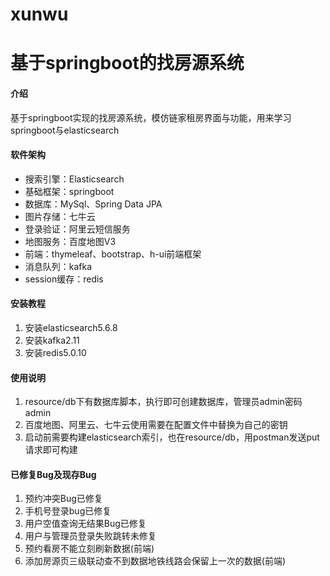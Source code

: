# xunwu
# 基于springboot的找房源系统

#### 介绍
基于springboot实现的找房源系统，模仿链家租房界面与功能，用来学习springboot与elasticsearch

#### 软件架构

- 搜索引擎：Elasticsearch
- 基础框架：springboot
- 数据库：MySql、Spring Data JPA
- 图片存储：七牛云
- 登录验证：阿里云短信服务
- 地图服务：百度地图V3
- 前端：thymeleaf、bootstrap、h-ui前端框架
- 消息队列：kafka
- session缓存：redis

#### 安装教程

1.  安装elasticsearch5.6.8
2.  安装kafka2.11
3.  安装redis5.0.10

#### 使用说明

1.  resource/db下有数据库脚本，执行即可创建数据库，管理员admin密码admin
2.  百度地图、阿里云、七牛云使用需要在配置文件中替换为自己的密钥
3.  启动前需要构建elasticsearch索引，也在resource/db，用postman发送put请求即可构建
#### 已修复Bug及现存Bug
1.  预约冲突Bug已修复
2.  手机号登录bug已修复
3.  用户空值查询无结果Bug已修复
4.  用户与管理员登录失败跳转未修复
5.  预约看房不能立刻刷新数据(前端)
6.  添加房源页三级联动查不到数据地铁线路会保留上一次的数据(前端)
